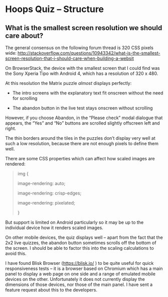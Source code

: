 Hoops Quiz – Structure
======================

What is the smallest screen resolution we should care about?
------------------------------------------------------------

The general consensus on the following forum thread is 320 CSS pixels
wide:
<http://stackoverflow.com/questions/10943342/what-is-the-smallest-screen-resolution-that-i-should-care-when-building-a-websit>

On BrowserStack, the device with the smallest screen that I could find
was the Sony Xperia Tipo with Android 4, which has a resolution of 320 x
480.

At this resolution the Matrix puzzle *almost* displays perfectly:

-   The intro screens with the explanatory text fit onscreen without the
    need for scrolling

-   The abandon button in the live test stays onscreen without scrolling

However, if you choose Abandon, in the “Please check” modal dialogue
that appears, the “Yes” and “No” buttons are scrolled slightly offscreen
left and right.

The thin borders around the tiles in the puzzles don’t display very well
at such a low resolution, because there are not enough pixels to define
them well.

There are some CSS properties which can affect how scaled images are
rendered:

> img {
>
> image-rendering: auto;
>
> image-rendering: crisp-edges;
>
> image-rendering: pixelated;
>
> }

But support is limited on Android particularly so it may be up to the
individual device how it renders scaled images.

On other mobile devices, the quiz displays well – apart from the fact
that the 2x2 live quizzes, the abandon button sometimes scrolls off the
bottom of the screen. I should be able to factor this into the scaling
calculations to avoid this.

I have found Blisk Browser (<https://blisk.io/> ) to be quite useful for
quick responsiveness tests – it is a browser based on Chromium which has
a main panel to display a web page on one side and a range of emulated
mobile devices on the other. Unfortunately it does not currently display
the dimensions of those devices, nor those of the main panel. I have
sent a feature request about this to the developers.
